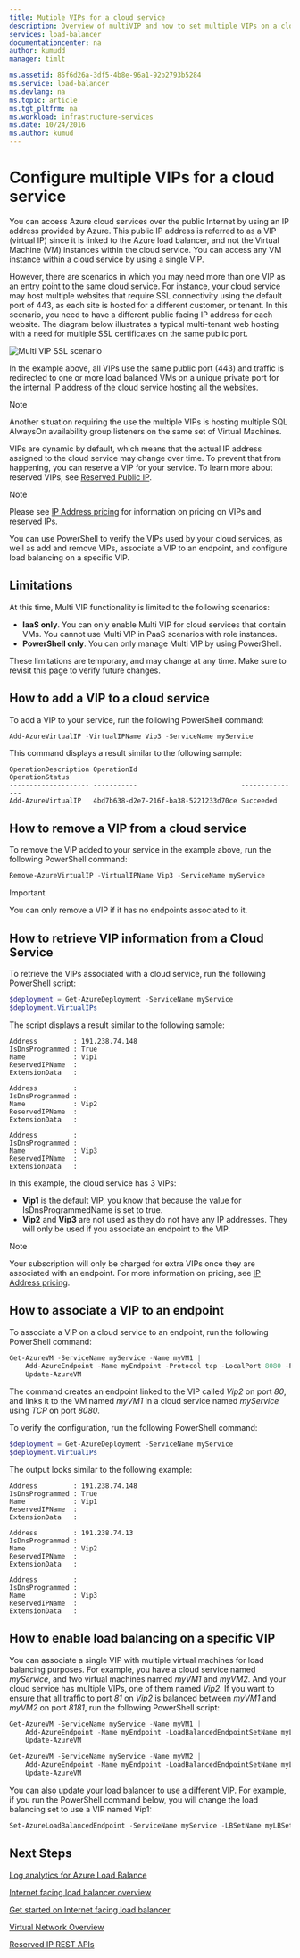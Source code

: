 ```yaml
---
title: Mutiple VIPs for a cloud service
description: Overview of multiVIP and how to set multiple VIPs on a cloud service
services: load-balancer
documentationcenter: na
author: kumudd
manager: timlt

ms.assetid: 85f6d26a-3df5-4b8e-96a1-92b2793b5284
ms.service: load-balancer
ms.devlang: na
ms.topic: article
ms.tgt_pltfrm: na
ms.workload: infrastructure-services
ms.date: 10/24/2016
ms.author: kumud
---
```


# Configure multiple VIPs for a cloud service

You can access Azure cloud services over the public Internet by using an IP address provided by Azure. This public IP address is referred to as a VIP (virtual IP) since it is linked to the Azure load balancer, and not the Virtual Machine (VM) instances within the cloud service. You can access any VM instance within a cloud service by using a single VIP.

However, there are scenarios in which you may need more than one VIP as an entry point to the same cloud service. For instance, your cloud service may host multiple websites that require SSL connectivity using the default port of 443, as each site is hosted for a different customer, or tenant. In this scenario, you need to have a different public facing IP address for each website. The diagram below illustrates a typical multi-tenant web hosting with a need for multiple SSL certificates on the same public port.

![Multi VIP SSL scenario](./media/load-balancer-multivip/Figure1.png)

In the example above, all VIPs use the same public port (443) and traffic is redirected to one or more load balanced VMs on a unique private port for the internal IP address of the cloud service hosting all the websites.

> [!NOTE]
> Another situation requiring the use the multiple VIPs is hosting multiple SQL AlwaysOn availability group listeners on the same set of Virtual Machines.

VIPs are dynamic by default, which means that the actual IP address assigned to the cloud service may change over time. To prevent that from happening, you can reserve a VIP for your service. To learn more about reserved VIPs, see [Reserved Public IP](../virtual-network/virtual-networks-reserved-public-ip.md).

> [!NOTE]
> Please see [IP Address pricing](https://azure.microsoft.com/pricing/details/ip-addresses/) for information on pricing on VIPs and reserved IPs.

You can use PowerShell to verify the VIPs used by your cloud services, as well as add and remove VIPs, associate a VIP to an endpoint, and configure load balancing on a specific VIP.

## Limitations

At this time, Multi VIP functionality is limited to the following scenarios:

* **IaaS only**. You can only enable Multi VIP for cloud services that contain VMs. You cannot use Multi VIP in PaaS scenarios with role instances.
* **PowerShell only**. You can only manage Multi VIP by using PowerShell.

These limitations are temporary, and may change at any time. Make sure to revisit this page to verify future changes.

## How to add a VIP to a cloud service
To add a VIP to your service, run the following PowerShell command:

```powershell
Add-AzureVirtualIP -VirtualIPName Vip3 -ServiceName myService
```

This command displays a result similar to the following sample:

    OperationDescription OperationId                          OperationStatus
    -------------------- -----------                          ---------------
    Add-AzureVirtualIP   4bd7b638-d2e7-216f-ba38-5221233d70ce Succeeded

## How to remove a VIP from a cloud service
To remove the VIP added to your service in the example above, run the following PowerShell command:

```powershell
Remove-AzureVirtualIP -VirtualIPName Vip3 -ServiceName myService
```

> [!IMPORTANT]
> You can only remove a VIP if it has no endpoints associated to it.


## How to retrieve VIP information from a Cloud Service
To retrieve the VIPs associated with a cloud service, run the following PowerShell script:

```powershell
$deployment = Get-AzureDeployment -ServiceName myService
$deployment.VirtualIPs
```

The script displays a result similar to the following sample:

    Address         : 191.238.74.148
    IsDnsProgrammed : True
    Name            : Vip1
    ReservedIPName  :
    ExtensionData   :

    Address         :
    IsDnsProgrammed :
    Name            : Vip2
    ReservedIPName  :
    ExtensionData   :

    Address         :
    IsDnsProgrammed :
    Name            : Vip3
    ReservedIPName  :
    ExtensionData   :

In this example, the cloud service has 3 VIPs:

* **Vip1** is the default VIP, you know that because the value for IsDnsProgrammedName is set to true.
* **Vip2** and **Vip3** are not used as they do not have any IP addresses. They will only be used if you associate an endpoint to the VIP.

> [!NOTE]
> Your subscription will only be charged for extra VIPs once they are associated with an endpoint. For more information on pricing, see [IP Address pricing](https://azure.microsoft.com/pricing/details/ip-addresses/).

## How to associate a VIP to an endpoint

To associate a VIP on a cloud service to an endpoint, run the following PowerShell command:

```powershell
Get-AzureVM -ServiceName myService -Name myVM1 |
    Add-AzureEndpoint -Name myEndpoint -Protocol tcp -LocalPort 8080 -PublicPort 80 -VirtualIPName Vip2 |
    Update-AzureVM
```

The command creates an endpoint linked to the VIP called *Vip2* on port *80*, and links it to the VM named *myVM1* in a cloud service named *myService* using *TCP* on port *8080*.

To verify the configuration, run the following PowerShell command:

```powershell
$deployment = Get-AzureDeployment -ServiceName myService
$deployment.VirtualIPs
```

The output looks similar to the following example:

    Address         : 191.238.74.148
    IsDnsProgrammed : True
    Name            : Vip1
    ReservedIPName  :
    ExtensionData   :

    Address         : 191.238.74.13
    IsDnsProgrammed :
    Name            : Vip2
    ReservedIPName  :
    ExtensionData   :

    Address         :
    IsDnsProgrammed :
    Name            : Vip3
    ReservedIPName  :
    ExtensionData   :

## How to enable load balancing on a specific VIP

You can associate a single VIP with multiple virtual machines for load balancing purposes. For example, you have a cloud service named *myService*, and two virtual machines named *myVM1* and *myVM2*. And your cloud service has multiple VIPs, one of them named *Vip2*. If you want to ensure that all traffic to port *81* on *Vip2* is balanced between *myVM1* and *myVM2* on port *8181*, run the following PowerShell script:

```powershell
Get-AzureVM -ServiceName myService -Name myVM1 |
    Add-AzureEndpoint -Name myEndpoint -LoadBalancedEndpointSetName myLBSet -Protocol tcp -LocalPort 8181 -PublicPort 81 -VirtualIPName Vip2 -DefaultProbe |
    Update-AzureVM

Get-AzureVM -ServiceName myService -Name myVM2 |
    Add-AzureEndpoint -Name myEndpoint -LoadBalancedEndpointSetName myLBSet -Protocol tcp -LocalPort 8181 -PublicPort 81 -VirtualIPName Vip2  -DefaultProbe |
    Update-AzureVM
```

You can also update your load balancer to use a different VIP. For example, if you run the PowerShell command below, you will change the load balancing set to use a VIP named Vip1:

```powershell
Set-AzureLoadBalancedEndpoint -ServiceName myService -LBSetName myLBSet -VirtualIPName Vip1
```

## Next Steps

[Log analytics for Azure Load Balance](load-balancer-monitor-log.md)

[Internet facing load balancer overview](load-balancer-internet-overview.md)

[Get started on Internet facing load balancer](load-balancer-get-started-internet-arm-ps.md)

[Virtual Network Overview](../virtual-network/virtual-networks-overview.md)

[Reserved IP REST APIs](https://msdn.microsoft.com/library/azure/dn722420.aspx)
